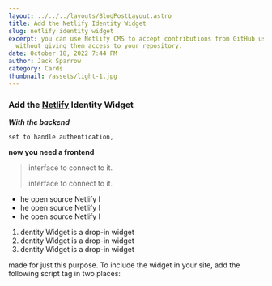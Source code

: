 ```yaml
---
layout: ../../../layouts/BlogPostLayout.astro
title: Add the Netlify Identity Widget
slug: netlify identity widget
excerpt: you can use Netlify CMS to accept contributions from GitHub users
  without giving them access to your repository.
date: October 18, 2022 7:44 PM
author: Jack Sparrow
category: Cards
thumbnail: /assets/light-1.jpg
---
```

### Add the [Netlify](www.netlify.com) Identity Widget

***With the backend*** 

`set to handle authentication,`

 **now you need a frontend**

>  interface to connect to it. 
>
> interface to connect to it. 

* he open source Netlify I
* he open source Netlify I
* he open source Netlify I

1. dentity Widget is a drop-in widget
2. dentity Widget is a drop-in widget
3. dentity Widget is a drop-in widget

made for just this purpose. To include the widget in your site, add the following script tag in two places: